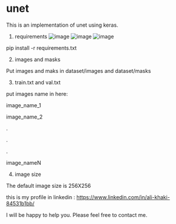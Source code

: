 # unet
This is an implementation of unet using keras.

1. requirements
![image](https://user-images.githubusercontent.com/32045892/123511541-11161e00-d697-11eb-820d-e89c168b9765.png) ![image](https://user-images.githubusercontent.com/32045892/123511559-268b4800-d697-11eb-9969-b49beb293048.png) ![image](https://user-images.githubusercontent.com/32045892/123511562-2ee38300-d697-11eb-8bf3-7eeb09b2e38e.png)



pip install -r requirements.txt

2.  images and masks

Put images and maks in dataset/images and dataset/masks

3. train.txt and val.txt

put images name in here:

image_name_1

image_name_2

.

.

.

image_nameN

4. image size

The default image size is 256X256

this is my profile in linkedin : https://www.linkedin.com/in/ali-khaki-84531b1bb/

I will be happy to help you. Please feel free to contact me.
